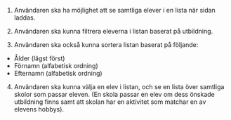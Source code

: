 1. Användaren ska ha möjlighet att se samtliga elever i en lista när sidan laddas.

2. Användaren ska kunna filtrera eleverna i listan baserat på utbildning.

3. Användaren ska också kunna sortera listan baserat på följande:
- Ålder (lägst först)
- Förnamn (alfabetisk ordning)
- Efternamn (alfabetisk ordning)

4. Användaren ska kunna välja en elev i listan, och se en lista över samtliga skolor som passar eleven. (En skola passar en elev om dess önskade utbildning finns samt att skolan har en aktivitet som matchar en av elevens hobbys).
